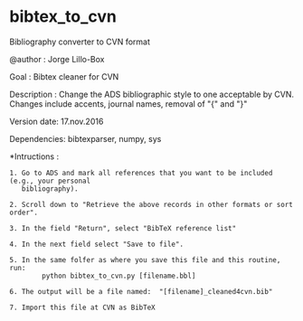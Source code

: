 # bibtex_to_cvn
 Bibliography converter to CVN format

@author        : Jorge Lillo-Box

Goal        : Bibtex cleaner for CVN

Description    : Change the ADS bibliographic style to one acceptable by CVN. Changes 
include accents, journal names, removal of "{" and "}"

Version date: 17.nov.2016

Dependencies: bibtexparser, numpy, sys

*Intructions    : 

    1. Go to ADS and mark all references that you want to be included (e.g., your personal
       bibliography).

    2. Scroll down to "Retrieve the above records in other formats or sort order".

    3. In the field "Return", select "BibTeX reference list"

    4. In the next field select "Save to file".

    5. In the same folfer as where you save this file and this routine, run:
            python bibtex_to_cvn.py [filename.bbl]

    6. The output will be a file named:  "[filename]_cleaned4cvn.bib"

    7. Import this file at CVN as BibTeX
